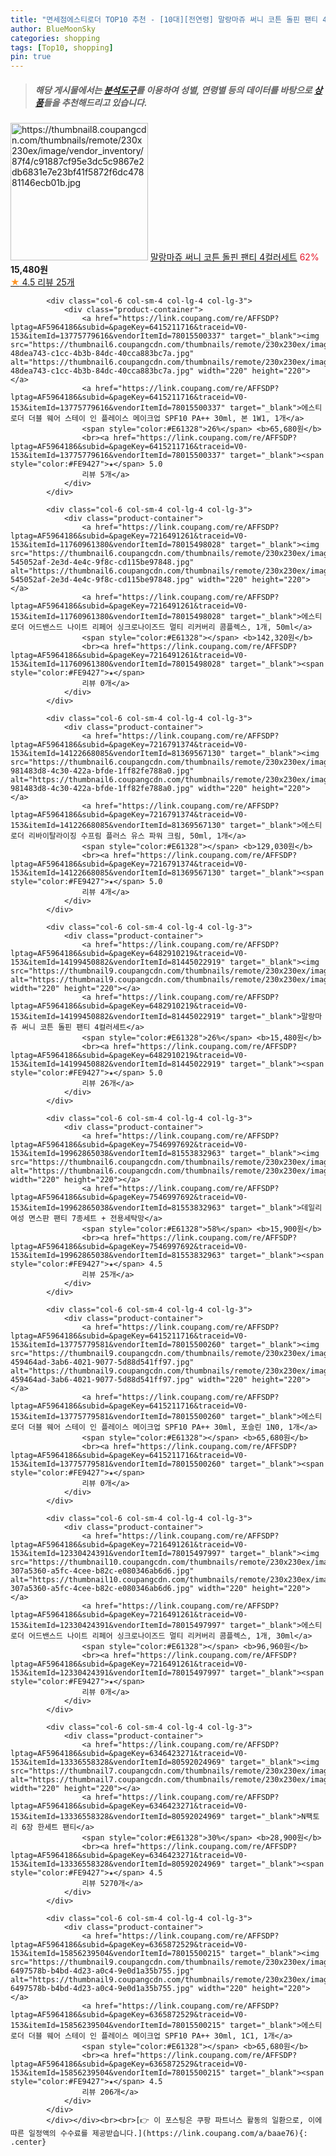 ```yaml
---
title: "면세점에스티로더 TOP10 추천 - [10대][전연령] 말랑마쥬 써니 코튼 돌핀 팬티 4컬러세트"
author: BlueMoonSky
categories: shopping
tags: [Top10, shopping]
pin: true
---
```


> ##### 해당 게시물에서는 [**분석도구**](https://itemscout.io/)를 이용하여 **성별**, **연령별** 등의 데이터를 바탕으로 [**상품**](https://link.coupang.com/a/baae76)들을 추천해드리고 있습니다.
<div class="container"><div class="row">
            <div class="col-6 col-sm-4 col-lg-4 col-lg-3">
                <div class="product-container">
                    <a href="https://link.coupang.com/re/AFFSDP?lptag=AF5964186&subid=&pageKey=6482910219&traceid=V0-153&itemId=14199450884&vendorItemId=81445022933" target="_blank"><img src="https://thumbnail8.coupangcdn.com/thumbnails/remote/230x230ex/image/vendor_inventory/87f4/c91887cf95e3dc5c9867e2db6831e7e23bf41f5872f6dc47881146ecb01b.jpg" alt="https://thumbnail8.coupangcdn.com/thumbnails/remote/230x230ex/image/vendor_inventory/87f4/c91887cf95e3dc5c9867e2db6831e7e23bf41f5872f6dc47881146ecb01b.jpg" width="220" height="220"></a>
                    <a href="https://link.coupang.com/re/AFFSDP?lptag=AF5964186&subid=&pageKey=6482910219&traceid=V0-153&itemId=14199450884&vendorItemId=81445022933" target="_blank">말랑마쥬 써니 코튼 돌핀 팬티 4컬러세트</a>
                    <span style="color:#E61328">62%</span> <b>15,480원</b>
                    <br><a href="https://link.coupang.com/re/AFFSDP?lptag=AF5964186&subid=&pageKey=6482910219&traceid=V0-153&itemId=14199450884&vendorItemId=81445022933" target="_blank"><span style="color:#FE9427">★</span> 4.5
                    리뷰 25개</a>
                </div>
            </div>
            
            <div class="col-6 col-sm-4 col-lg-4 col-lg-3">
                <div class="product-container">
                    <a href="https://link.coupang.com/re/AFFSDP?lptag=AF5964186&subid=&pageKey=6415211716&traceid=V0-153&itemId=13775779616&vendorItemId=78015500337" target="_blank"><img src="https://thumbnail6.coupangcdn.com/thumbnails/remote/230x230ex/image/retail/images/2637422794268469-48dea743-c1cc-4b3b-84dc-40cca883bc7a.jpg" alt="https://thumbnail6.coupangcdn.com/thumbnails/remote/230x230ex/image/retail/images/2637422794268469-48dea743-c1cc-4b3b-84dc-40cca883bc7a.jpg" width="220" height="220"></a>
                    <a href="https://link.coupang.com/re/AFFSDP?lptag=AF5964186&subid=&pageKey=6415211716&traceid=V0-153&itemId=13775779616&vendorItemId=78015500337" target="_blank">에스티로더 더블 웨어 스테이 인 플레이스 메이크업 SPF10 PA++ 30ml, 본 1W1, 1개</a>
                    <span style="color:#E61328">26%</span> <b>65,680원</b>
                    <br><a href="https://link.coupang.com/re/AFFSDP?lptag=AF5964186&subid=&pageKey=6415211716&traceid=V0-153&itemId=13775779616&vendorItemId=78015500337" target="_blank"><span style="color:#FE9427">★</span> 5.0
                    리뷰 5개</a>
                </div>
            </div>
            
            <div class="col-6 col-sm-4 col-lg-4 col-lg-3">
                <div class="product-container">
                    <a href="https://link.coupang.com/re/AFFSDP?lptag=AF5964186&subid=&pageKey=7216491261&traceid=V0-153&itemId=11760961380&vendorItemId=78015498028" target="_blank"><img src="https://thumbnail6.coupangcdn.com/thumbnails/remote/230x230ex/image/retail/images/1269906531907015-545052af-2e3d-4e4c-9f8c-cd115be97848.jpg" alt="https://thumbnail6.coupangcdn.com/thumbnails/remote/230x230ex/image/retail/images/1269906531907015-545052af-2e3d-4e4c-9f8c-cd115be97848.jpg" width="220" height="220"></a>
                    <a href="https://link.coupang.com/re/AFFSDP?lptag=AF5964186&subid=&pageKey=7216491261&traceid=V0-153&itemId=11760961380&vendorItemId=78015498028" target="_blank">에스티로더 어드밴스드 나이트 리페어 싱크로나이즈드 멀티 리커버리 콤플렉스, 1개, 50ml</a>
                    <span style="color:#E61328"></span> <b>142,320원</b>
                    <br><a href="https://link.coupang.com/re/AFFSDP?lptag=AF5964186&subid=&pageKey=7216491261&traceid=V0-153&itemId=11760961380&vendorItemId=78015498028" target="_blank"><span style="color:#FE9427">★</span> 
                    리뷰 0개</a>
                </div>
            </div>
            
            <div class="col-6 col-sm-4 col-lg-4 col-lg-3">
                <div class="product-container">
                    <a href="https://link.coupang.com/re/AFFSDP?lptag=AF5964186&subid=&pageKey=7216791374&traceid=V0-153&itemId=14122668085&vendorItemId=81369567130" target="_blank"><img src="https://thumbnail6.coupangcdn.com/thumbnails/remote/230x230ex/image/retail/images/2709201251677387-981483d8-4c30-422a-bfde-1ff82fe788a0.jpg" alt="https://thumbnail6.coupangcdn.com/thumbnails/remote/230x230ex/image/retail/images/2709201251677387-981483d8-4c30-422a-bfde-1ff82fe788a0.jpg" width="220" height="220"></a>
                    <a href="https://link.coupang.com/re/AFFSDP?lptag=AF5964186&subid=&pageKey=7216791374&traceid=V0-153&itemId=14122668085&vendorItemId=81369567130" target="_blank">에스티로더 리바이탈라이징 수프림 플러스 유스 파워 크림, 50ml, 1개</a>
                    <span style="color:#E61328"></span> <b>129,030원</b>
                    <br><a href="https://link.coupang.com/re/AFFSDP?lptag=AF5964186&subid=&pageKey=7216791374&traceid=V0-153&itemId=14122668085&vendorItemId=81369567130" target="_blank"><span style="color:#FE9427">★</span> 5.0
                    리뷰 4개</a>
                </div>
            </div>
            
            <div class="col-6 col-sm-4 col-lg-4 col-lg-3">
                <div class="product-container">
                    <a href="https://link.coupang.com/re/AFFSDP?lptag=AF5964186&subid=&pageKey=6482910219&traceid=V0-153&itemId=14199450882&vendorItemId=81445022919" target="_blank"><img src="https://thumbnail9.coupangcdn.com/thumbnails/remote/230x230ex/image/vendor_inventory/5431/2a620b6738ca99f012f36a369726592bcded8384d5af9f30050c79579fb3.jpg" alt="https://thumbnail9.coupangcdn.com/thumbnails/remote/230x230ex/image/vendor_inventory/5431/2a620b6738ca99f012f36a369726592bcded8384d5af9f30050c79579fb3.jpg" width="220" height="220"></a>
                    <a href="https://link.coupang.com/re/AFFSDP?lptag=AF5964186&subid=&pageKey=6482910219&traceid=V0-153&itemId=14199450882&vendorItemId=81445022919" target="_blank">말랑마쥬 써니 코튼 돌핀 팬티 4컬러세트</a>
                    <span style="color:#E61328">26%</span> <b>15,480원</b>
                    <br><a href="https://link.coupang.com/re/AFFSDP?lptag=AF5964186&subid=&pageKey=6482910219&traceid=V0-153&itemId=14199450882&vendorItemId=81445022919" target="_blank"><span style="color:#FE9427">★</span> 5.0
                    리뷰 26개</a>
                </div>
            </div>
            
            <div class="col-6 col-sm-4 col-lg-4 col-lg-3">
                <div class="product-container">
                    <a href="https://link.coupang.com/re/AFFSDP?lptag=AF5964186&subid=&pageKey=7546997692&traceid=V0-153&itemId=19962865038&vendorItemId=81553832963" target="_blank"><img src="https://thumbnail6.coupangcdn.com/thumbnails/remote/230x230ex/image/vendor_inventory/2d69/391f58563cc4e8f4923902405bbe340e6aa92bb74ad4a768983a3649f2b1.jpg" alt="https://thumbnail6.coupangcdn.com/thumbnails/remote/230x230ex/image/vendor_inventory/2d69/391f58563cc4e8f4923902405bbe340e6aa92bb74ad4a768983a3649f2b1.jpg" width="220" height="220"></a>
                    <a href="https://link.coupang.com/re/AFFSDP?lptag=AF5964186&subid=&pageKey=7546997692&traceid=V0-153&itemId=19962865038&vendorItemId=81553832963" target="_blank">데일리 여성 면스판 팬티 7종세트 + 전용세탁망</a>
                    <span style="color:#E61328">58%</span> <b>15,900원</b>
                    <br><a href="https://link.coupang.com/re/AFFSDP?lptag=AF5964186&subid=&pageKey=7546997692&traceid=V0-153&itemId=19962865038&vendorItemId=81553832963" target="_blank"><span style="color:#FE9427">★</span> 4.5
                    리뷰 25개</a>
                </div>
            </div>
            
            <div class="col-6 col-sm-4 col-lg-4 col-lg-3">
                <div class="product-container">
                    <a href="https://link.coupang.com/re/AFFSDP?lptag=AF5964186&subid=&pageKey=6415211716&traceid=V0-153&itemId=13775779581&vendorItemId=78015500260" target="_blank"><img src="https://thumbnail9.coupangcdn.com/thumbnails/remote/230x230ex/image/retail/images/1196599283790579-459464ad-3ab6-4021-9077-5d88d541ff97.jpg" alt="https://thumbnail9.coupangcdn.com/thumbnails/remote/230x230ex/image/retail/images/1196599283790579-459464ad-3ab6-4021-9077-5d88d541ff97.jpg" width="220" height="220"></a>
                    <a href="https://link.coupang.com/re/AFFSDP?lptag=AF5964186&subid=&pageKey=6415211716&traceid=V0-153&itemId=13775779581&vendorItemId=78015500260" target="_blank">에스티로더 더블 웨어 스테이 인 플레이스 메이크업 SPF10 PA++ 30ml, 포슬린 1N0, 1개</a>
                    <span style="color:#E61328"></span> <b>65,680원</b>
                    <br><a href="https://link.coupang.com/re/AFFSDP?lptag=AF5964186&subid=&pageKey=6415211716&traceid=V0-153&itemId=13775779581&vendorItemId=78015500260" target="_blank"><span style="color:#FE9427">★</span> 
                    리뷰 0개</a>
                </div>
            </div>
            
            <div class="col-6 col-sm-4 col-lg-4 col-lg-3">
                <div class="product-container">
                    <a href="https://link.coupang.com/re/AFFSDP?lptag=AF5964186&subid=&pageKey=7216491261&traceid=V0-153&itemId=12330424391&vendorItemId=78015497997" target="_blank"><img src="https://thumbnail10.coupangcdn.com/thumbnails/remote/230x230ex/image/retail/images/1195111734503205-307a5360-a5fc-4cee-b82c-e080346ab6d6.jpg" alt="https://thumbnail10.coupangcdn.com/thumbnails/remote/230x230ex/image/retail/images/1195111734503205-307a5360-a5fc-4cee-b82c-e080346ab6d6.jpg" width="220" height="220"></a>
                    <a href="https://link.coupang.com/re/AFFSDP?lptag=AF5964186&subid=&pageKey=7216491261&traceid=V0-153&itemId=12330424391&vendorItemId=78015497997" target="_blank">에스티로더 어드밴스드 나이트 리페어 싱크로나이즈드 멀티 리커버리 콤플렉스, 1개, 30ml</a>
                    <span style="color:#E61328"></span> <b>96,960원</b>
                    <br><a href="https://link.coupang.com/re/AFFSDP?lptag=AF5964186&subid=&pageKey=7216491261&traceid=V0-153&itemId=12330424391&vendorItemId=78015497997" target="_blank"><span style="color:#FE9427">★</span> 
                    리뷰 0개</a>
                </div>
            </div>
            
            <div class="col-6 col-sm-4 col-lg-4 col-lg-3">
                <div class="product-container">
                    <a href="https://link.coupang.com/re/AFFSDP?lptag=AF5964186&subid=&pageKey=6346423271&traceid=V0-153&itemId=13336558328&vendorItemId=80592024969" target="_blank"><img src="https://thumbnail7.coupangcdn.com/thumbnails/remote/230x230ex/image/vendor_inventory/1811/be79391a0989acd30c83962f36ca4662a7ae27b2704f23dac51900e78695.jpg" alt="https://thumbnail7.coupangcdn.com/thumbnails/remote/230x230ex/image/vendor_inventory/1811/be79391a0989acd30c83962f36ca4662a7ae27b2704f23dac51900e78695.jpg" width="220" height="220"></a>
                    <a href="https://link.coupang.com/re/AFFSDP?lptag=AF5964186&subid=&pageKey=6346423271&traceid=V0-153&itemId=13336558328&vendorItemId=80592024969" target="_blank">N팩토리 6장 한세트 팬티</a>
                    <span style="color:#E61328">30%</span> <b>28,900원</b>
                    <br><a href="https://link.coupang.com/re/AFFSDP?lptag=AF5964186&subid=&pageKey=6346423271&traceid=V0-153&itemId=13336558328&vendorItemId=80592024969" target="_blank"><span style="color:#FE9427">★</span> 4.5
                    리뷰 5270개</a>
                </div>
            </div>
            
            <div class="col-6 col-sm-4 col-lg-4 col-lg-3">
                <div class="product-container">
                    <a href="https://link.coupang.com/re/AFFSDP?lptag=AF5964186&subid=&pageKey=6365872529&traceid=V0-153&itemId=15856239504&vendorItemId=78015500215" target="_blank"><img src="https://thumbnail9.coupangcdn.com/thumbnails/remote/230x230ex/image/retail/images/2619958943954415-6497578b-b4bd-4d23-a0c4-9e0d1a35b755.jpg" alt="https://thumbnail9.coupangcdn.com/thumbnails/remote/230x230ex/image/retail/images/2619958943954415-6497578b-b4bd-4d23-a0c4-9e0d1a35b755.jpg" width="220" height="220"></a>
                    <a href="https://link.coupang.com/re/AFFSDP?lptag=AF5964186&subid=&pageKey=6365872529&traceid=V0-153&itemId=15856239504&vendorItemId=78015500215" target="_blank">에스티로더 더블 웨어 스테이 인 플레이스 메이크업 SPF10 PA++ 30ml, 1C1, 1개</a>
                    <span style="color:#E61328"></span> <b>65,680원</b>
                    <br><a href="https://link.coupang.com/re/AFFSDP?lptag=AF5964186&subid=&pageKey=6365872529&traceid=V0-153&itemId=15856239504&vendorItemId=78015500215" target="_blank"><span style="color:#FE9427">★</span> 4.5
                    리뷰 206개</a>
                </div>
            </div>
            </div></div><br><br>[👉 이 포스팅은 쿠팡 파트너스 활동의 일환으로, 이에 따른 일정액의 수수료를 제공받습니다.](https://link.coupang.com/a/baae76){: .center}